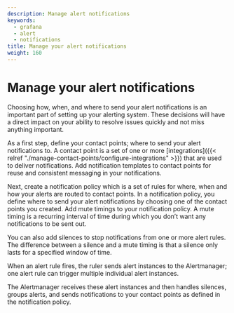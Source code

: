 ```yaml
---
description: Manage alert notifications
keywords:
  - grafana
  - alert
  - notifications
title: Manage your alert notifications
weight: 160
---
```


# Manage your alert notifications

Choosing how, when, and where to send your alert notifications is an important part of setting up your alerting system. These decisions will have a direct impact on your ability to resolve issues quickly and not miss anything important.

As a first step, define your contact points; where to send your alert notifications to. A contact point is a set of one or more [integrations]({{< relref "./manage-contact-points/configure-integrations" >}}) that are used to deliver notifications. Add notification templates to contact points for reuse and consistent messaging in your notifications.

Next, create a notification policy which is a set of rules for where, when and how your alerts are routed to contact points. In a notification policy, you define where to send your alert notifications by choosing one of the contact points you created. Add mute timings to your notification policy. A mute timing is a recurring interval of time during which you don’t want any notifications to be sent out.

You can also add silences to stop notifications from one or more alert rules. The difference between a silence and a mute timing is that a silence only lasts for a specified window of time.

When an alert rule fires, the ruler sends alert instances to the Alertmanager; one alert rule can trigger multiple individual alert instances.

The Alertmanager receives these alert instances and then handles silences, groups alerts, and sends notifications to your contact points as defined in the notification policy.
